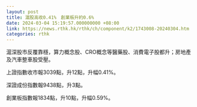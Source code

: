```yaml
---
layout: post
title: 滬股高收0.41%　創業板升約0.6%
date: 2024-03-04 15:19:57.000000000 +08:00
link: https://news.rthk.hk/rthk/ch/component/k2/1743008-20240304.htm
categories: rthk
---
```


滬深股市反覆靠穩，算力概念股、CRO概念等醫藥股、消費電子股都升；房地產及汽車整車股受壓。

上證指數收市報3039點，升12點，升幅0.41%。

深證成份指數報9438點，升3點。

創業板指數報1834點，升10點，升幅0.59%。
